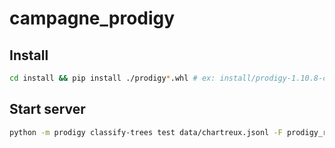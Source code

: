 # campagne_prodigy

## Install

```bash
cd install && pip install ./prodigy*.whl # ex: install/prodigy-1.10.8-cp36.cp37.cp38-cp36m.cp37m.cp38-linux_x86_64.whl

```

## Start server

```bash
python -m prodigy classify-trees test data/chartreux.jsonl -F prodigy_recipe/classify_tree_patches.py
```
